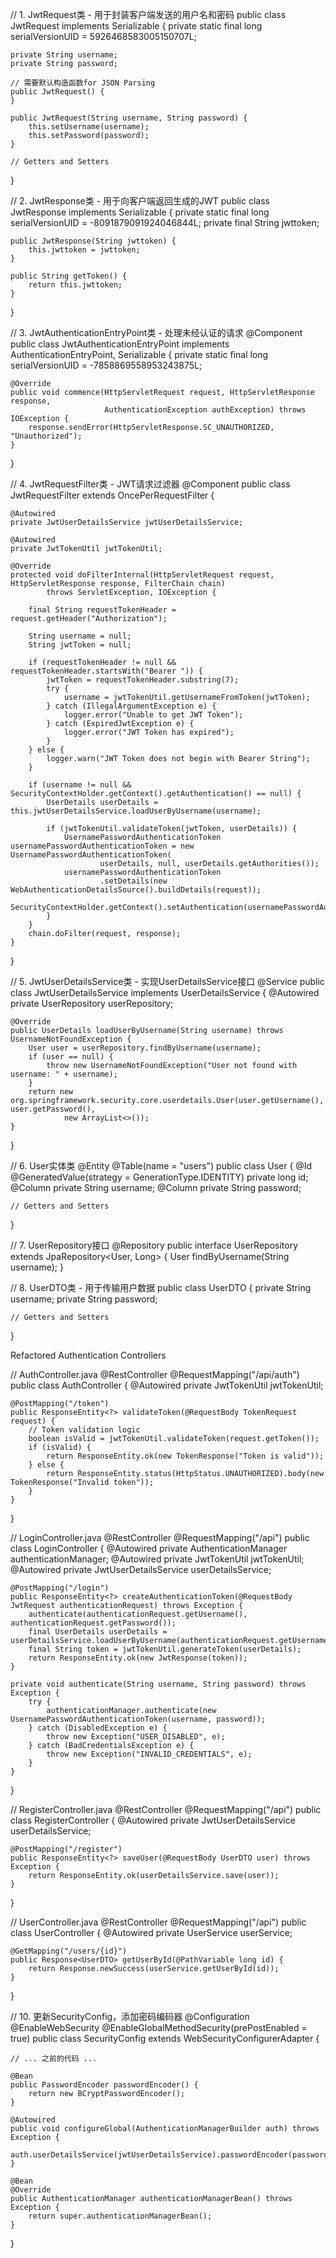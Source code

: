 // 1. JwtRequest类 - 用于封装客户端发送的用户名和密码
public class JwtRequest implements Serializable {
    private static final long serialVersionUID = 5926468583005150707L;
    
    private String username;
    private String password;
    
    // 需要默认构造函数for JSON Parsing
    public JwtRequest() {
    }

    public JwtRequest(String username, String password) {
        this.setUsername(username);
        this.setPassword(password);
    }

    // Getters and Setters
}

// 2. JwtResponse类 - 用于向客户端返回生成的JWT
public class JwtResponse implements Serializable {
    private static final long serialVersionUID = -8091879091924046844L;
    private final String jwttoken;

    public JwtResponse(String jwttoken) {
        this.jwttoken = jwttoken;
    }

    public String getToken() {
        return this.jwttoken;
    }
}

// 3. JwtAuthenticationEntryPoint类 - 处理未经认证的请求
@Component
public class JwtAuthenticationEntryPoint implements AuthenticationEntryPoint, Serializable {
    private static final long serialVersionUID = -7858869558953243875L;

    @Override
    public void commence(HttpServletRequest request, HttpServletResponse response,
                         AuthenticationException authException) throws IOException {
        response.sendError(HttpServletResponse.SC_UNAUTHORIZED, "Unauthorized");
    }
}

// 4. JwtRequestFilter类 - JWT请求过滤器
@Component
public class JwtRequestFilter extends OncePerRequestFilter {

    @Autowired
    private JwtUserDetailsService jwtUserDetailsService;

    @Autowired
    private JwtTokenUtil jwtTokenUtil;

    @Override
    protected void doFilterInternal(HttpServletRequest request, HttpServletResponse response, FilterChain chain)
            throws ServletException, IOException {

        final String requestTokenHeader = request.getHeader("Authorization");

        String username = null;
        String jwtToken = null;

        if (requestTokenHeader != null && requestTokenHeader.startsWith("Bearer ")) {
            jwtToken = requestTokenHeader.substring(7);
            try {
                username = jwtTokenUtil.getUsernameFromToken(jwtToken);
            } catch (IllegalArgumentException e) {
                logger.error("Unable to get JWT Token");
            } catch (ExpiredJwtException e) {
                logger.error("JWT Token has expired");
            }
        } else {
            logger.warn("JWT Token does not begin with Bearer String");
        }

        if (username != null && SecurityContextHolder.getContext().getAuthentication() == null) {
            UserDetails userDetails = this.jwtUserDetailsService.loadUserByUsername(username);

            if (jwtTokenUtil.validateToken(jwtToken, userDetails)) {
                UsernamePasswordAuthenticationToken usernamePasswordAuthenticationToken = new UsernamePasswordAuthenticationToken(
                        userDetails, null, userDetails.getAuthorities());
                usernamePasswordAuthenticationToken
                        .setDetails(new WebAuthenticationDetailsSource().buildDetails(request));
                SecurityContextHolder.getContext().setAuthentication(usernamePasswordAuthenticationToken);
            }
        }
        chain.doFilter(request, response);
    }
}

// 5. JwtUserDetailsService类 - 实现UserDetailsService接口
@Service
public class JwtUserDetailsService implements UserDetailsService {
    @Autowired
    private UserRepository userRepository;

    @Override
    public UserDetails loadUserByUsername(String username) throws UsernameNotFoundException {
        User user = userRepository.findByUsername(username);
        if (user == null) {
            throw new UsernameNotFoundException("User not found with username: " + username);
        }
        return new org.springframework.security.core.userdetails.User(user.getUsername(), user.getPassword(),
                new ArrayList<>());
    }
}

// 6. User实体类
@Entity
@Table(name = "users")
public class User {
    @Id
    @GeneratedValue(strategy = GenerationType.IDENTITY)
    private long id;
    @Column
    private String username;
    @Column
    private String password;

    // Getters and Setters
}

// 7. UserRepository接口
@Repository
public interface UserRepository extends JpaRepository<User, Long> {
    User findByUsername(String username);
}

// 8. UserDTO类 - 用于传输用户数据
public class UserDTO {
    private String username;
    private String password;

    // Getters and Setters
}

Refactored Authentication Controllers

// AuthController.java
@RestController
@RequestMapping("/api/auth")
public class AuthController {
    @Autowired
    private JwtTokenUtil jwtTokenUtil;

    @PostMapping("/token")
    public ResponseEntity<?> validateToken(@RequestBody TokenRequest request) {
        // Token validation logic
        boolean isValid = jwtTokenUtil.validateToken(request.getToken());
        if (isValid) {
            return ResponseEntity.ok(new TokenResponse("Token is valid"));
        } else {
            return ResponseEntity.status(HttpStatus.UNAUTHORIZED).body(new TokenResponse("Invalid token"));
        }
    }
}

// LoginController.java
@RestController
@RequestMapping("/api")
public class LoginController {
    @Autowired
    private AuthenticationManager authenticationManager;
    @Autowired
    private JwtTokenUtil jwtTokenUtil;
    @Autowired
    private JwtUserDetailsService userDetailsService;

    @PostMapping("/login")
    public ResponseEntity<?> createAuthenticationToken(@RequestBody JwtRequest authenticationRequest) throws Exception {
        authenticate(authenticationRequest.getUsername(), authenticationRequest.getPassword());
        final UserDetails userDetails = userDetailsService.loadUserByUsername(authenticationRequest.getUsername());
        final String token = jwtTokenUtil.generateToken(userDetails);
        return ResponseEntity.ok(new JwtResponse(token));
    }

    private void authenticate(String username, String password) throws Exception {
        try {
            authenticationManager.authenticate(new UsernamePasswordAuthenticationToken(username, password));
        } catch (DisabledException e) {
            throw new Exception("USER_DISABLED", e);
        } catch (BadCredentialsException e) {
            throw new Exception("INVALID_CREDENTIALS", e);
        }
    }
}

// RegisterController.java
@RestController
@RequestMapping("/api")
public class RegisterController {
    @Autowired
    private JwtUserDetailsService userDetailsService;

    @PostMapping("/register")
    public ResponseEntity<?> saveUser(@RequestBody UserDTO user) throws Exception {
        return ResponseEntity.ok(userDetailsService.save(user));
    }
}

// UserController.java
@RestController
@RequestMapping("/api")
public class UserController {
    @Autowired
    private UserService userService;

    @GetMapping("/users/{id}")
    public Response<UserDTO> getUserById(@PathVariable long id) {
        return Response.newSuccess(userService.getUserById(id));
    }
}

// 10. 更新SecurityConfig，添加密码编码器
@Configuration
@EnableWebSecurity
@EnableGlobalMethodSecurity(prePostEnabled = true)
public class SecurityConfig extends WebSecurityConfigurerAdapter {

    // ... 之前的代码 ...

    @Bean
    public PasswordEncoder passwordEncoder() {
        return new BCryptPasswordEncoder();
    }

    @Autowired
    public void configureGlobal(AuthenticationManagerBuilder auth) throws Exception {
        auth.userDetailsService(jwtUserDetailsService).passwordEncoder(passwordEncoder());
    }

    @Bean
    @Override
    public AuthenticationManager authenticationManagerBean() throws Exception {
        return super.authenticationManagerBean();
    }
}
